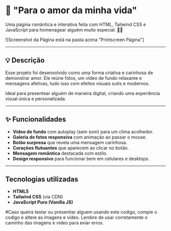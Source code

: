 # 💙 "Para o amor da minha vida"

Uma página romântica e interativa feita com HTML, Tailwind CSS e JavaScript para homenagear alguém muito especial. 💌✨

![Screenshot da Página está na pasta acima "Printscreen Página"] 

---

## 💡 Descrição

Esse projeto foi desenvolvido como uma forma criativa e carinhosa de demonstrar amor. Ele reúne fotos, um vídeo de fundo relaxante e mensagens afetivas, tudo isso com efeitos visuais sutis e modernos.

Ideal para presentear alguém de maneira digital, criando uma experiência visual única e personalizada.

---

## ✨ Funcionalidades

-  **Vídeo de fundo** com autoplay (sem som) para um clima acolhedor.
-  **Galeria de fotos responsiva** com animação ao passar o mouse.
-  **Botão surpresa** que revela uma mensagem carinhosa.
-  **Corações flutuantes** que aparecem ao clicar no botão.
-  **Mensagem romântica** destacada com estilo.
-  **Design responsivo** para funcionar bem em celulares e desktops.

---

##  Tecnologias utilizadas

- **HTML5**
- **Tailwind CSS** (via CDN)
- **JavaScript Puro (Vanilla JS)**

#Caso queira testar ou presentiar alguem usando este codigo, compie o codigo e altere as imagens e vídeo. Lembre de usar corretamente o caminho das imagens e video para eviar erros.


